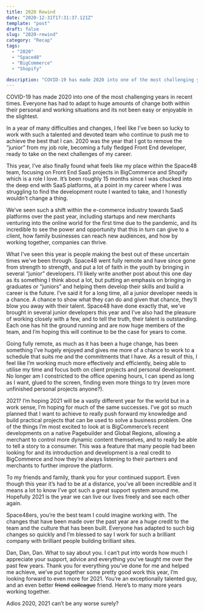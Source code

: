 ```yaml
---
title: 2020 Rewind
date: "2020-12-31T17:31:37.121Z"
template: "post"
draft: false
slug: "2020-rewind"
category: "Recap"
tags:
  - "2020"
  - "Space48"
  - "BigCommerce"
  - "Shopify"

description: "COVID-19 has made 2020 into one of the most challenging years in recent times. Everyone has had to adapt to huge amounts of change both within their personal and working situations and its not been easy or enjoyable in the slightest. In a year of many difficulties and changes, I feel like..."
---
```


COVID-19 has made 2020 into one of the most challenging years in recent times. Everyone has had to adapt to huge amounts of change both within their personal and working situations and its not been easy or enjoyable in the slightest. 

In a year of many difficulties and changes, I feel like I’ve been so lucky to work with such a talented and devoted team who continue to push me to achieve the best that I can. 2020 was the year that I got to remove the “junior” from my job role, becoming a fully fledged Front End developer, ready to take on the next challenges of my career. 

This year, I’ve also finally found what feels like my place within the Space48 team, focusing on Front End SaaS projects in BigCommerce and Shopify which is a role I love. It’s been roughly 15 months since I was chucked into the deep end with SaaS platforms, at a point in my career where I was struggling to find the development route I wanted to take, and I honestly wouldn’t change a thing. 

We’ve seen such a shift within the e-commerce industry towards SaaS platforms over the past year, including startups and new merchants venturing into the online world for the first time due to the pandemic, and its incredible to see the power and opportunity that this in turn can give to a client, how family businesses can reach new audiences, and how by working together, companies can thrive.

What I’ve seen this year is people making the best out of these uncertain times we've been through. Space48 went fully remote and have since gone from strength to strength, and put a lot of faith in the youth by bringing in several “junior” developers. I’ll likely write another post about this one day as its something I think about a lot, but putting an emphasis on bringing in graduates or “juniors” and helping them develop their skills and build a career is the future. I’ve said it for a long time, all a junior developer needs is a chance. A chance to show what they can do and given that chance, they’ll blow you away with their talent. Space48 have done exactly that, we’ve brought in several junior developers this year and I’ve also had the pleasure of working closely with a few, and to tell the truth, their talent is outstanding. Each one has hit the ground running and are now huge members of the team, and I’m hoping this will continue to be the case for years to come. 

Going fully remote, as much as it has been a huge change, has been something I’ve hugely enjoyed and gives me more of a chance to work to a schedule that suits me and the commitments that I have. As a result of this, I feel like I’m working much more effectively and efficiently, being able to utilise my time and focus both on client projects and personal development. No longer am I constricted to the office opening hours, I can spend as long as I want, glued to the screen, finding even more things to try (even more unfinished personal projects anyone?).

2021? I’m hoping 2021 will be a vastly different year for the world but in a work sense, I’m hoping for much of the same successes. I’ve got so much planned that I want to achieve to really push forward my knowledge and build practical projects that can be used to solve a business problem. One of the things I’m most excited to look at is BigCommerce’s recent developments on a native Pagebuilder and Global Regions, allowing a merchant to control more dynamic content themselves, and to really be able to tell a story to a consumer. This was a feature that many people had been looking for and its introduction and development is a real credit to BigCommerce and how they’re always listening to their partners and merchants to further improve the platform.

To my friends and family, thank you for your continued support. Even though this year it’s had to be at a distance, you’ve all been incredible and it means a lot to know I’ve got such a great support system around me. Hopefully 2021 is the year we can live our lives freely and see each other again.

Space48ers, you’re the best team I could imagine working with. The changes that have been made over the past year are a huge credit to the team and the culture that has been built. Everyone has adapted to such big changes so quickly and I’m blessed to say I work for such a brilliant company with brilliant people building brilliant sites.

Dan, Dan, Dan. What to say about you. I can’t put into words how much I appreciate your support, advice and everything you've taught me over the past few years. Thank you for everything you’ve done for me and helped me achieve, we’ve put together some pretty good work this year, I’m looking forward to even more for 2021. You’re an exceptionally talented guy, and an even better ~~friend~~ ~~colleague~~ friend. Here’s to many more years working together.

Adios 2020, 2021 can’t be any worse surely?